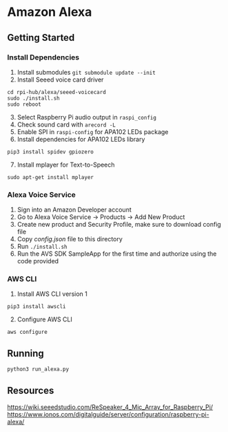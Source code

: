 # Amazon Alexa
## Getting Started
### Install Dependencies
1. Install submodules `git submodule update --init`
2. Install Seeed voice card driver
```
cd rpi-hub/alexa/seeed-voicecard
sudo ./install.sh  
sudo reboot
```
3. Select Raspberry Pi audio output in `raspi_config`
4. Check sound card with `arecord -L`
5. Enable SPI in `raspi-config` for APA102 LEDs package
6. Install dependencies for APA102 LEDs library
```
pip3 install spidev gpiozero
```
7. Install mplayer for Text-to-Speech
```
sudo apt-get install mplayer
```

### Alexa Voice Service
1. Sign into an Amazon Developer account
2. Go to Alexa Voice Service -> Products -> Add New Product
3. Create new product and Security Profile, make sure to download config file
4. Copy *config.json* file to this directory
5. Run `./install.sh`
6. Run the AVS SDK SampleApp for the first time and authorize using the code provided

### AWS CLI
1. Install AWS CLI version 1
```
pip3 install awscli
```
2. Configure AWS CLI
```
aws configure
```

## Running
`python3 run_alexa.py`


## Resources
https://wiki.seeedstudio.com/ReSpeaker_4_Mic_Array_for_Raspberry_Pi/
https://www.ionos.com/digitalguide/server/configuration/raspberry-pi-alexa/
